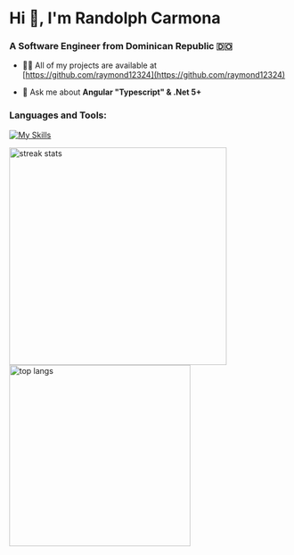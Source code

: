 <h1>Hi 👋, I'm Randolph Carmona</h1>
<h3>A Software Engineer from Dominican Republic 🇩🇴</h3>

- 👨‍💻 All of my projects are available at [https://github.com/raymond12324](https://github.com/raymond12324)

- 💬 Ask me about **Angular "Typescript" & .Net 5+**

<h3 align="left">Languages and Tools:</h3>

[![My Skills](https://skillicons.dev/icons?i=cs,js,ts,html,css,bootstrap,angular,vue,dotnet)](https://skillicons.dev)

<img width=390 src="https://streak-stats.demolab.com/?user=raymond12324&count_private=true&theme=react&border_radius=10" alt="streak stats"/>
<img width=325 align="center" src="https://github-readme-stats-salesp07.vercel.app/api/top-langs/?username=raymond12324&hide=HTML&langs_count=8&layout=compact&theme=react&border_radius=10&size_weight=0.5&count_weight=0.5&exclude_repo=github-readme-stats" alt="top langs" />

